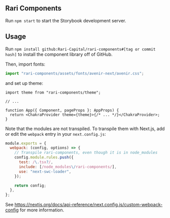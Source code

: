 ## Rari Components

Run `npm start` to start the Storybook development server.

## Usage

Run `npm install github:Rari-Capital/rari-components#[tag or commit hash]` to install the component library off of GitHub.

Then, import fonts:

```ts
import "rari-components/assets/fonts/avenir-next/avenir.css";
```

and set up theme:

```tsx
import theme from "rari-components/theme";

// ...

function App({ Component, pageProps }: AppProps) {
  return <ChakraProvider theme={theme}>{/* ... */}</ChakraProvider>;
}
```

Note that the modules are not transpiled. To transpile them with Next.js, add or edit the `webpack` entry in your `next.config.js`:

```js
module.exports = {
  webpack: (config, options) => {
    // Transpile rari-components, even though it is in node_modules
    config.module.rules.push({
      test: /\.tsx?/,
      include: [/node_modules\/rari-components/],
      use: "next-swc-loader",
    });

    return config;
  },
};
```

See https://nextjs.org/docs/api-reference/next.config.js/custom-webpack-config for more information.
